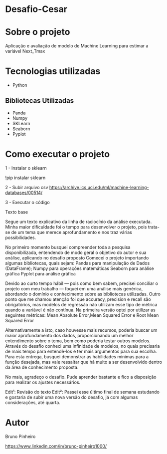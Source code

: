 # Desafio-Cesar

# Sobre o projeto

 Aplicação e avaliação de modelo de Machine Learning para estimar a variável Next_Tmax

# Tecnologias utilizadas
- Python

## Bibliotecas Utilizadas
- Panda
- Numpy
- SKLearn
- Seaborn 
- Pyplot

# Como executar o projeto

1 - Instalar o sklearn 

!pip instalar sklearn

2 - Subir arquivo csv
https://archive.ics.uci.edu/ml/machine-learning-databases/00514/

3 - Executar o código


Texto base

Segue um texto explicativo da linha de raciocínio da análise executada. Minha maior dificuldade foi o tempo para desenvolver o projeto, pois trata-se de um tema que merece aprofundamento e nos traz várias possibilidades.  

No primeiro momento busquei compreender toda a pesquisa disponibilizada, entendendo de modo geral o objetivo do autor e sua análise, aplicando no desafio proposto 
Comecei o projeto importando algumas bibliotecas, quais sejam:
Pandas para manipulação de Dados (DataFrame);
Numpy para operações matemáticas 
Seaborn para análise gráfica
Pyplot para análise gráfica

Devido ao curto tempo hábil — pois como bem sabem, precisei conciliar o projeto com meu trabalho — foquei em uma análise mais genérica, abordando o domínio e conhecimento sobre as bibliotecas utilizadas. Outro ponto que me chamou atenção foi que accuracy, precision e recall são obrigatórios, mas modelos de regressão não utilizam esse tipo de métrica quando a variável é não contínua. Na primeira versão optei por utilizar as seguintes métricas: Mean Absolute Error,Mean Squared Error e Root Mean Squared Error

Alternativamente a isto, caso houvesse mais recursos, poderia buscar um maior aprofundamento dos dados, proporcionando um melhor entendimento sobre o tema, bem como poderia testar outros modelos. Através do desafio conheci uma infinidade de modelos, no quais precisaria de mais tempo para entendê-los e ter mais argumentos para sua escolha. 
Para esta entrega, busquei demonstrar as habilidades mínimas para a função desejada, mas vale ressaltar que há muito a ser desenvolvido dentro da área de conhecimento proposta. 

No mais, agradeço o desafio. Pude aprender bastante e fico a disposição para realizar os ajustes necessários.

Edit¹: Revisão do texto
Edit²: Passei esse último final de semana estudando e gostaria de subir uma nova versão do desafio, já com algumas considerações, até quarta.



# Autor

Bruno Pinheiro 

https://www.linkedin.com/in/bruno-pinheiro1000/
